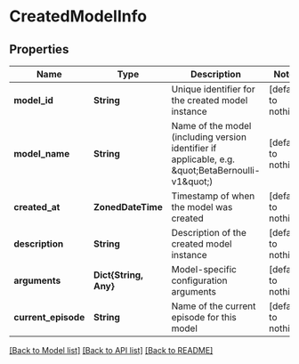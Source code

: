 # CreatedModelInfo


## Properties
Name | Type | Description | Notes
------------ | ------------- | ------------- | -------------
**model_id** | **String** | Unique identifier for the created model instance | [default to nothing]
**model_name** | **String** | Name of the model (including version identifier if applicable, e.g. \&quot;BetaBernoulli-v1\&quot;) | [default to nothing]
**created_at** | **ZonedDateTime** | Timestamp of when the model was created | [default to nothing]
**description** | **String** | Description of the created model instance | [default to nothing]
**arguments** | **Dict{String, Any}** | Model-specific configuration arguments | [default to nothing]
**current_episode** | **String** | Name of the current episode for this model | [default to nothing]


[[Back to Model list]](../README.md#models) [[Back to API list]](../README.md#api-endpoints) [[Back to README]](../README.md)


